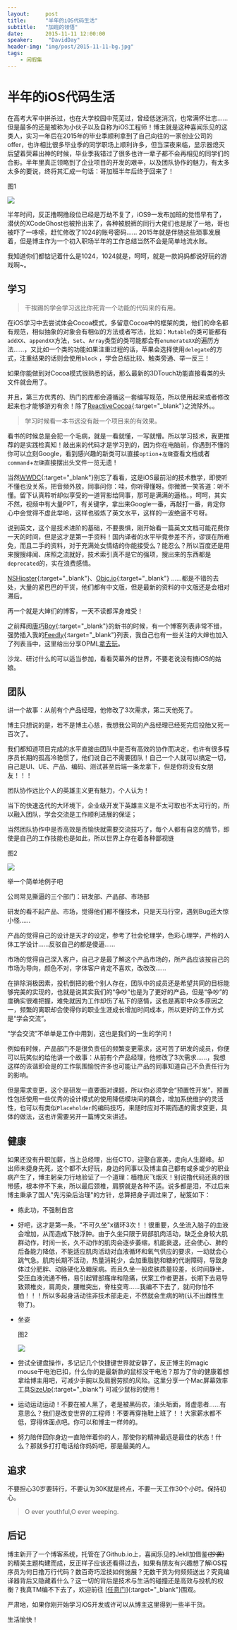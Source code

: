 ```yaml
---
layout:     post
title:      "半年的iOS代码生活"
subtitle:   "加班的领悟"
date:       2015-11-11 12:00:00
speaker:     "DavidDay"
header-img: "img/post/2015-11-11-bg.jpg"
tags:
    - 闲暇集
---
```


# 半年的iOS代码生活

在高考大军中拼杀过，也在大学校园中荒芜过，曾经低迷消沉，也常满怀壮志…… 但是最多的还是被称为小伙子以及自称为iOS工程师！博主就是这种喜闻乐见的这类人，实习一年后在2015年的毕业季顺利拿到了自己向往的一家创业公司的offer，也许相比很多毕业季的同学职场上顺利许多，但当深夜来临，显示器熄灭后望着荧幕出神的时候，毕业季我错过了很多也许一辈子都不会再相见的同学们的合影。半年里真正领略到了企业项目的开发的艰辛，以及团队协作的魅力，有太多太多的要说，终将其汇成一句话：哥加班半年后终于回来了！

图1

![](http://daiweilai.github.io/img/post/2015-11-11-pic1.png)

 半年时间，反正撸啊撸段位已经是万劫不复了，iOS9一发布加班的觉悟早有了，潜伏的XCodeGhost也被拎出来了，各种被脱裤的同行大佬们也是尿了一地，哥也被吓了一哆嗦，赶忙修改了1024的账号密码…… 2015年就是伴随这些琐事发展着，但是博主作为一个初入职场半年的工作总结当然不会是简单地流水账。

 我知道你们都惦记着什么是1024，1024就是，呵呵，就是一款妈妈都说好玩的游戏啊~。



## 学习

> 干挨踢的学会学习远比你死背一个功能的代码来的有用。

在iOS学习中去尝试体会Cocoa模式，多留意Cocoa中的框架的类，他们的命名都有规范，相似抽象的对象会有相似的方法或者写法，比如：`Mutable`的类可能都有`addXX`、`appendXX`方法，`Set`、`Array`类型的类可能都会有`enumerateXX`的遍历方法……，又比如一个类的功能如果注重过程的话，苹果会选择使用`delegate`的方式，注重结果的话则会使用`block` ，学会总结比较、触类旁通、举一反三！

如果你能做到对Cocoa模式很熟悉的话，那么最新的3DTouch功能直接看类的头文件就会用了。

并且，第三方优秀的、热门的库都会遵循这一套编写规范，所以使用起来或者修改起来也才能够游刃有余！除了[ReactiveCocoa](https://github.com/ReactiveCocoa/ReactiveCocoa){:target="_blank"}之流除外。。



> 学习时候看一本书远没有敲一个项目来的有效果。

看书的时候总是会犯一个毛病，就是一看就懂，一写就懵。所以学习技术，我更推荐的是实践检真知！敲出来的代码才是学习到的，因为你在电脑前，你遇到不懂的你可以立刻Google，看到感兴趣的新类可以直接`option`+`左键`查看文档或者`command`+`左键`直接摆出头文件一览无遗！

当然[WWDC](https://developer.apple.com/wwdc/){:target="_blank"}别忘了看看，这是iOS最前沿的技术教学，即使听不懂也没关系，把音频外放，同事问你：哇，你听得懂呀。你微微一笑答道：听不懂。留下认真聆听却似享受的一道背影给同事，那可是满满的逼格。。呵呵，其实不然，视频中有大量PPT，有关键字，拿出来Google一番，再敲打一番，肯定你心中会觉得不虚此举哈，这样也锻炼了英文水平，这样的一波绝逼不亏呀。

说到英文，这个是技术进阶的基础，不要畏惧，刚开始看一篇英文文档可能花费你一天的时间，但是这才是第一手资料！国内译者的水平毕竟参差不齐，谬误在所难免，而且二手的资料，对于充满处女情结的你能接受么？能忍么？所以百度还是用来搜搜绯闻、床照之流就好，技术索引真不是它的强项，搜出来的东西都是`deprecated`的，实在浪费感情。

[NSHipster](http://nshipster.com/){:target="_blank"}、[Objc.io](https://www.objc.io/){:target="_blank"} ……都是不错的去处，大量的紧巴巴的干货，他们都有中文版，但是最新的资料的中文版还是会相对滞后。

再一个就是大婶们的博客，一天不读都浑身难受！

之前拜阅[唐巧Boy](http://blog.devtang.com/){:target="_blank"}的新书的时候，有一个博客列表非常不错，强势插入我的[Feedly](http://feedly.com/){:target="_blank"}列表，我自己也有一些关注的大婶也加入了列表当中，这里给出分享OPML[拿去玩](http://daiweilai.github.io/attach/feedly.opml)。

沙龙、研讨什么的可以适当参加，看看荧幕外的世界，不要老说没有搞iOS的姑娘。



## 团队

讲一个故事：从前有个产品经理，他修改了3次需求，第二天他死了。

博主只想说的是，若不是博主心慈，我想我公司的产品经理已经死完后投胎又死一百次了。

 我们都知道项目完成的水平直接由团队中是否有高效的协作而决定，也许有很多程序员长期的孤高冷艳惯了，他们说自己不需要团队！自己一个人就可以搞定一切，自己是UI、UE、产品、编码、测试甚至后端一条龙拿下，但是你将没有女朋友！！！

 团队协作远比个人的英雄主义更有魅力，个人认为！

 当下的快速迭代的大环境下，企业级开发下英雄主义是不太可取也不太可行的，所以融入团队，学会交流是工作顺利进展的保证；

 当然团队协作中是否高效是否愉快就需要交流技巧了，每个人都有自恋的情节，即使是自己的工作技能也是如此，所以世界上存在着各种鄙视链

 图2

![](http://daiweilai.github.io/img/post/2015-11-11-pic2.jpg)

 举一个简单地例子吧

 公司常见撕逼的三个部门：研发部、产品部、市场部

 研发的看不起产品、市场，觉得他们都不懂技术，只是天马行空，遇到Bug还大惊小怪……

 产品的觉得自己的设计是天才的设定，参考了社会伦理学，色彩心理学，严格的人体工学设计……反驳自己的都是傻逼……

 市场的觉得自己深入客户，自己才是最了解这个产品市场的，所产品应该按自己的市场为导向，颜色不对，字体客户肯定不喜欢，改改改……

在排除消极因素，投机倒把的极个别人存在，团队中的成员还是希望共同的目标能够完美的实现的，也就是说其实我们的“争吵”也是为了更好的产品，但是“争吵”的度确实很难把握，难免就因为工作却伤了私下的感情，这也是离职中众多原因之一，频繁的离职却会使得你的职业生涯成长增加时间成本，所以更好的工作方式是“学会交流”。

“学会交流”不单单是工作中用到，这也是我们的一生的学问！

例如有时候，产品部门不是很负责任的频繁变更需求，这可苦了研发的成员，你便可以玩笑似的给他讲一个故事：从前有个产品经理，他修改了3次需求……，我想这样的诙谐即会是的工作氛围愉悦许多也可能让产品的同事知道自己不负责任行为的影响。

但是需求变更，这个是研发一直要面对课题，所以你必须学会“预置性开发”，预置性包括使用一些优秀的设计模式的使用降低模块间的耦合，增加系统维护的灵活性，也可以有类似`Placeholder`的编码技巧，来随时应对不期而遇的需求变更，具体的做法，这也许需要另开一篇博文来讲述。





## 健康

如果还没有升职加薪，当上总经理，出任CTO，迎娶白富美，走向人生巅峰。却出师未捷身先死，这个都不太好玩，身边的同事以及博主自己都有或多或少的职业病产生了，博主躬亲力行地验证了一个道理：樯橹灰飞烟灭！别说撸代码还真的很带感，根本停不下来，所以最后颈椎，肩膀就是各种不适。说多都是泪，不过后来博主秉承了国人"先污染后治理"的方针，总算把身子调过来了，秘笈如下：

* 练此功，不强制自宫
  
* 好吧，这才是第一条，"不可久坐"x循环3次！！很重要，久坐流入脑子的血液会增加，从而造成下肢浮肿。由于久坐只限于局部肌肉活动，缺乏全身较大肌群动作，时间一长，久不动作的肌肉会逐步萎缩，机能衰退，还会使心、肺的后备能力降低，不能适应肌肉活动对血液循环和氧气供应的要求，一动就会心跳气急。肌肉长期不活动，热量消耗少，会加重脂肪和糖的代谢障碍，导致身体过分肥胖、动脉硬化及糖尿病。而且久坐一般皮肤质量较差，长时间静坐，受压血液流通不畅，易引起臂部瘙痒和隐痛，伏案工作者更甚，长期下去易导致颈椎炎，肩周炎，腰椎突出，脊柱变弯……我编不下去了，就问你怕不怕！！！所以多起身活动往非技术部走走，不然就会生病的哟(认不出雌性生物了)。
  
* 坐姿
  
  图2
  
  ![](http://daiweilai.github.io/img/post/2015-11-11-pic3.jpg)


* 尝试全键盘操作，多记记几个快捷键世界就安静了，反正博主的magic mouse干电池已扣，什么你的是最新款的鼠标没干电池？那为了你的健康着想拿给博主用吧，可减少手腕以及肩膀劳损的风险。这里分享一个Mac屏幕效率工具[SizeUp](http://www.irradiatedsoftware.com/){:target="_blank"} 可减少鼠标的使用！
* 运动运动运动！不要在被人黑了，老是被黑码农，油头垢面，肾虚患者……有意思么？我们是改变世界的工程师！不要再穿拖鞋上班了！！大家薪水都不低，穿得体面点吧。你可以和博主一样帅的。
* 努力陪伴回你身边一直陪伴着你的人，那使你的精神最远是最佳的状态！什么？那就多打打电话给你妈妈吧，那是最美的人。



## 追求

不要担心30岁要转行，不要认为30K就是终点，不要一天工作30个小时。保持初心。

> O ever youthful,O ever weeping.



## 后记

博主新开了一个博客系统，托管在了Github.io上，喜闻乐见的Jekll加借鉴~~(抄袭)~~的精美主题构建而成，反正样子应该还看得过去，如果有朋友有兴趣想了解iOS程序员为何日撸万行代码？数百奇巧淫技如何施展？无数干货为何频频送出？究竟编译器背后又隐藏着什么？这一切的背后是技术与生活的碰撞还是高效与投机的权衡？我真TM编不下去了，欢迎前往 [[任意门]](http://daiweilai.github.io){:target="_blank"}围观。

严肃地，如果你刚开始学习iOS开发或许可以从博主这里得到一些半干货。

生活愉快！